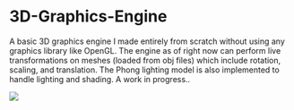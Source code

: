 # 3D-Graphics-Engine

A basic 3D graphics engine I made entirely from scratch without using any graphics library like OpenGL. The engine as of right now can perform live transformations
on meshes (loaded from obj files) which include rotation, scaling, and translation. The Phong lighting model is also implemented to handle lighting and shading. A work
in progress..


![](https://github.com/ThreeSpinningAxes/3D-Graphics-Renderer/blob/main/ezgif-3-abb91de56a.gif)
